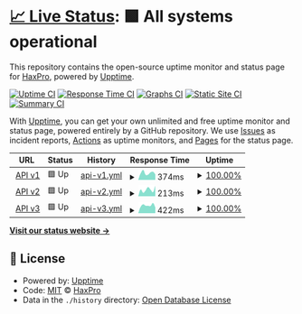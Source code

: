# [📈 Live Status](https://demo.upptime.js.org): <!--live status--> **🟩 All systems operational**

This repository contains the open-source uptime monitor and status page for [HaxPro](https://demo.upptime.js.org), powered by [Upptime](https://github.com/upptime/upptime).

[![Uptime CI](https://github.com/haxspro/upptime/workflows/Uptime%20CI/badge.svg)](https://github.com/haxspro/upptime/actions?query=workflow%3A%22Uptime+CI%22)
[![Response Time CI](https://github.com/haxspro/upptime/workflows/Response%20Time%20CI/badge.svg)](https://github.com/haxspro/upptime/actions?query=workflow%3A%22Response+Time+CI%22)
[![Graphs CI](https://github.com/haxspro/upptime/workflows/Graphs%20CI/badge.svg)](https://github.com/haxspro/upptime/actions?query=workflow%3A%22Graphs+CI%22)
[![Static Site CI](https://github.com/haxspro/upptime/workflows/Static%20Site%20CI/badge.svg)](https://github.com/haxspro/upptime/actions?query=workflow%3A%22Static+Site+CI%22)
[![Summary CI](https://github.com/haxspro/upptime/workflows/Summary%20CI/badge.svg)](https://github.com/haxspro/upptime/actions?query=workflow%3A%22Summary+CI%22)

With [Upptime](https://upptime.js.org), you can get your own unlimited and free uptime monitor and status page, powered entirely by a GitHub repository. We use [Issues](https://github.com/haxspro/upptime/issues) as incident reports, [Actions](https://github.com/haxspro/upptime/actions) as uptime monitors, and [Pages](https://demo.upptime.js.org) for the status page.

<!--start: status pages-->
<!-- This summary is generated by Upptime (https://github.com/upptime/upptime) -->
<!-- Do not edit this manually, your changes will be overwritten -->
<!-- prettier-ignore -->
| URL | Status | History | Response Time | Uptime |
| --- | ------ | ------- | ------------- | ------ |
| <img alt="" src="https://icons.duckduckgo.com/ip3/api.pake.tk.ico" height="13"> [API v1](https://api.pake.tk/ping) | 🟩 Up | [api-v1.yml](https://github.com/haxspro/uptime/commits/HEAD/history/api-v1.yml) | <details><summary><img alt="Response time graph" src="./graphs/api-v1/response-time-week.png" height="20"> 374ms</summary><br><a href="https://uptime.pakai.eu.org/history/api-v1"><img alt="Response time 455" src="https://img.shields.io/endpoint?url=https%3A%2F%2Fraw.githubusercontent.com%2Fhaxspro%2Fuptime%2FHEAD%2Fapi%2Fapi-v1%2Fresponse-time.json"></a><br><a href="https://uptime.pakai.eu.org/history/api-v1"><img alt="24-hour response time 463" src="https://img.shields.io/endpoint?url=https%3A%2F%2Fraw.githubusercontent.com%2Fhaxspro%2Fuptime%2FHEAD%2Fapi%2Fapi-v1%2Fresponse-time-day.json"></a><br><a href="https://uptime.pakai.eu.org/history/api-v1"><img alt="7-day response time 374" src="https://img.shields.io/endpoint?url=https%3A%2F%2Fraw.githubusercontent.com%2Fhaxspro%2Fuptime%2FHEAD%2Fapi%2Fapi-v1%2Fresponse-time-week.json"></a><br><a href="https://uptime.pakai.eu.org/history/api-v1"><img alt="30-day response time 455" src="https://img.shields.io/endpoint?url=https%3A%2F%2Fraw.githubusercontent.com%2Fhaxspro%2Fuptime%2FHEAD%2Fapi%2Fapi-v1%2Fresponse-time-month.json"></a><br><a href="https://uptime.pakai.eu.org/history/api-v1"><img alt="1-year response time 455" src="https://img.shields.io/endpoint?url=https%3A%2F%2Fraw.githubusercontent.com%2Fhaxspro%2Fuptime%2FHEAD%2Fapi%2Fapi-v1%2Fresponse-time-year.json"></a></details> | <details><summary><a href="https://uptime.pakai.eu.org/history/api-v1">100.00%</a></summary><a href="https://uptime.pakai.eu.org/history/api-v1"><img alt="All-time uptime 100.00%" src="https://img.shields.io/endpoint?url=https%3A%2F%2Fraw.githubusercontent.com%2Fhaxspro%2Fuptime%2FHEAD%2Fapi%2Fapi-v1%2Fuptime.json"></a><br><a href="https://uptime.pakai.eu.org/history/api-v1"><img alt="24-hour uptime 100.00%" src="https://img.shields.io/endpoint?url=https%3A%2F%2Fraw.githubusercontent.com%2Fhaxspro%2Fuptime%2FHEAD%2Fapi%2Fapi-v1%2Fuptime-day.json"></a><br><a href="https://uptime.pakai.eu.org/history/api-v1"><img alt="7-day uptime 100.00%" src="https://img.shields.io/endpoint?url=https%3A%2F%2Fraw.githubusercontent.com%2Fhaxspro%2Fuptime%2FHEAD%2Fapi%2Fapi-v1%2Fuptime-week.json"></a><br><a href="https://uptime.pakai.eu.org/history/api-v1"><img alt="30-day uptime 100.00%" src="https://img.shields.io/endpoint?url=https%3A%2F%2Fraw.githubusercontent.com%2Fhaxspro%2Fuptime%2FHEAD%2Fapi%2Fapi-v1%2Fuptime-month.json"></a><br><a href="https://uptime.pakai.eu.org/history/api-v1"><img alt="1-year uptime 100.00%" src="https://img.shields.io/endpoint?url=https%3A%2F%2Fraw.githubusercontent.com%2Fhaxspro%2Fuptime%2FHEAD%2Fapi%2Fapi-v1%2Fuptime-year.json"></a></details>
| <img alt="" src="https://icons.duckduckgo.com/ip3/v2.pake.tk.ico" height="13"> [API v2](https://v2.pake.tk/ping) | 🟩 Up | [api-v2.yml](https://github.com/haxspro/uptime/commits/HEAD/history/api-v2.yml) | <details><summary><img alt="Response time graph" src="./graphs/api-v2/response-time-week.png" height="20"> 213ms</summary><br><a href="https://uptime.pakai.eu.org/history/api-v2"><img alt="Response time 213" src="https://img.shields.io/endpoint?url=https%3A%2F%2Fraw.githubusercontent.com%2Fhaxspro%2Fuptime%2FHEAD%2Fapi%2Fapi-v2%2Fresponse-time.json"></a><br><a href="https://uptime.pakai.eu.org/history/api-v2"><img alt="24-hour response time 295" src="https://img.shields.io/endpoint?url=https%3A%2F%2Fraw.githubusercontent.com%2Fhaxspro%2Fuptime%2FHEAD%2Fapi%2Fapi-v2%2Fresponse-time-day.json"></a><br><a href="https://uptime.pakai.eu.org/history/api-v2"><img alt="7-day response time 213" src="https://img.shields.io/endpoint?url=https%3A%2F%2Fraw.githubusercontent.com%2Fhaxspro%2Fuptime%2FHEAD%2Fapi%2Fapi-v2%2Fresponse-time-week.json"></a><br><a href="https://uptime.pakai.eu.org/history/api-v2"><img alt="30-day response time 213" src="https://img.shields.io/endpoint?url=https%3A%2F%2Fraw.githubusercontent.com%2Fhaxspro%2Fuptime%2FHEAD%2Fapi%2Fapi-v2%2Fresponse-time-month.json"></a><br><a href="https://uptime.pakai.eu.org/history/api-v2"><img alt="1-year response time 213" src="https://img.shields.io/endpoint?url=https%3A%2F%2Fraw.githubusercontent.com%2Fhaxspro%2Fuptime%2FHEAD%2Fapi%2Fapi-v2%2Fresponse-time-year.json"></a></details> | <details><summary><a href="https://uptime.pakai.eu.org/history/api-v2">100.00%</a></summary><a href="https://uptime.pakai.eu.org/history/api-v2"><img alt="All-time uptime 97.66%" src="https://img.shields.io/endpoint?url=https%3A%2F%2Fraw.githubusercontent.com%2Fhaxspro%2Fuptime%2FHEAD%2Fapi%2Fapi-v2%2Fuptime.json"></a><br><a href="https://uptime.pakai.eu.org/history/api-v2"><img alt="24-hour uptime 100.00%" src="https://img.shields.io/endpoint?url=https%3A%2F%2Fraw.githubusercontent.com%2Fhaxspro%2Fuptime%2FHEAD%2Fapi%2Fapi-v2%2Fuptime-day.json"></a><br><a href="https://uptime.pakai.eu.org/history/api-v2"><img alt="7-day uptime 100.00%" src="https://img.shields.io/endpoint?url=https%3A%2F%2Fraw.githubusercontent.com%2Fhaxspro%2Fuptime%2FHEAD%2Fapi%2Fapi-v2%2Fuptime-week.json"></a><br><a href="https://uptime.pakai.eu.org/history/api-v2"><img alt="30-day uptime 97.66%" src="https://img.shields.io/endpoint?url=https%3A%2F%2Fraw.githubusercontent.com%2Fhaxspro%2Fuptime%2FHEAD%2Fapi%2Fapi-v2%2Fuptime-month.json"></a><br><a href="https://uptime.pakai.eu.org/history/api-v2"><img alt="1-year uptime 97.66%" src="https://img.shields.io/endpoint?url=https%3A%2F%2Fraw.githubusercontent.com%2Fhaxspro%2Fuptime%2FHEAD%2Fapi%2Fapi-v2%2Fuptime-year.json"></a></details>
| <img alt="" src="https://icons.duckduckgo.com/ip3/api.noobzhax.com.ico" height="13"> [API v3](https://api.noobzhax.com/ping) | 🟩 Up | [api-v3.yml](https://github.com/haxspro/uptime/commits/HEAD/history/api-v3.yml) | <details><summary><img alt="Response time graph" src="./graphs/api-v3/response-time-week.png" height="20"> 422ms</summary><br><a href="https://uptime.pakai.eu.org/history/api-v3"><img alt="Response time 399" src="https://img.shields.io/endpoint?url=https%3A%2F%2Fraw.githubusercontent.com%2Fhaxspro%2Fuptime%2FHEAD%2Fapi%2Fapi-v3%2Fresponse-time.json"></a><br><a href="https://uptime.pakai.eu.org/history/api-v3"><img alt="24-hour response time 514" src="https://img.shields.io/endpoint?url=https%3A%2F%2Fraw.githubusercontent.com%2Fhaxspro%2Fuptime%2FHEAD%2Fapi%2Fapi-v3%2Fresponse-time-day.json"></a><br><a href="https://uptime.pakai.eu.org/history/api-v3"><img alt="7-day response time 422" src="https://img.shields.io/endpoint?url=https%3A%2F%2Fraw.githubusercontent.com%2Fhaxspro%2Fuptime%2FHEAD%2Fapi%2Fapi-v3%2Fresponse-time-week.json"></a><br><a href="https://uptime.pakai.eu.org/history/api-v3"><img alt="30-day response time 399" src="https://img.shields.io/endpoint?url=https%3A%2F%2Fraw.githubusercontent.com%2Fhaxspro%2Fuptime%2FHEAD%2Fapi%2Fapi-v3%2Fresponse-time-month.json"></a><br><a href="https://uptime.pakai.eu.org/history/api-v3"><img alt="1-year response time 399" src="https://img.shields.io/endpoint?url=https%3A%2F%2Fraw.githubusercontent.com%2Fhaxspro%2Fuptime%2FHEAD%2Fapi%2Fapi-v3%2Fresponse-time-year.json"></a></details> | <details><summary><a href="https://uptime.pakai.eu.org/history/api-v3">100.00%</a></summary><a href="https://uptime.pakai.eu.org/history/api-v3"><img alt="All-time uptime 100.00%" src="https://img.shields.io/endpoint?url=https%3A%2F%2Fraw.githubusercontent.com%2Fhaxspro%2Fuptime%2FHEAD%2Fapi%2Fapi-v3%2Fuptime.json"></a><br><a href="https://uptime.pakai.eu.org/history/api-v3"><img alt="24-hour uptime 100.00%" src="https://img.shields.io/endpoint?url=https%3A%2F%2Fraw.githubusercontent.com%2Fhaxspro%2Fuptime%2FHEAD%2Fapi%2Fapi-v3%2Fuptime-day.json"></a><br><a href="https://uptime.pakai.eu.org/history/api-v3"><img alt="7-day uptime 100.00%" src="https://img.shields.io/endpoint?url=https%3A%2F%2Fraw.githubusercontent.com%2Fhaxspro%2Fuptime%2FHEAD%2Fapi%2Fapi-v3%2Fuptime-week.json"></a><br><a href="https://uptime.pakai.eu.org/history/api-v3"><img alt="30-day uptime 100.00%" src="https://img.shields.io/endpoint?url=https%3A%2F%2Fraw.githubusercontent.com%2Fhaxspro%2Fuptime%2FHEAD%2Fapi%2Fapi-v3%2Fuptime-month.json"></a><br><a href="https://uptime.pakai.eu.org/history/api-v3"><img alt="1-year uptime 100.00%" src="https://img.shields.io/endpoint?url=https%3A%2F%2Fraw.githubusercontent.com%2Fhaxspro%2Fuptime%2FHEAD%2Fapi%2Fapi-v3%2Fuptime-year.json"></a></details>

<!--end: status pages-->

[**Visit our status website →**](https://demo.upptime.js.org)

## 📄 License

- Powered by: [Upptime](https://github.com/upptime/upptime)
- Code: [MIT](./LICENSE) © [HaxPro](https://demo.upptime.js.org)
- Data in the `./history` directory: [Open Database License](https://opendatacommons.org/licenses/odbl/1-0/)
